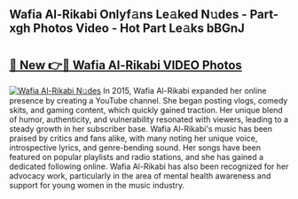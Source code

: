 ## Wafia Al-Rikabi Onlyf𝚊ns Le𝚊ked N𝚞des - Part-xgh Photos Video - Hot Part Le𝚊ks bBGnJ

# <h2><a href="http://ab67535.deff.icu/?id=Wafia+Al-Rikabi">🔗 New 👉🔴 Wafia Al-Rikabi VIDEO Photos</a></h2>

[![Wafia Al-Rikabi N𝚞des](https://i.imgur.com/rIISA9y.gif)](http://ab67535.deff.icu/?id=Wafia+Al-Rikabi)
In 2015, Wafia Al-Rikabi expanded her online presence by creating a YouTube channel. She began posting vlogs, comedy skits, and gaming content, which quickly gained traction. Her unique blend of humor, authenticity, and vulnerability resonated with viewers, leading to a steady growth in her subscriber base. Wafia Al-Rikabi's music has been praised by critics and fans alike, with many noting her unique voice, introspective lyrics, and genre-bending sound. Her songs have been featured on popular playlists and radio stations, and she has gained a dedicated following online. Wafia Al-Rikabi has also been recognized for her advocacy work, particularly in the area of mental health awareness and support for young women in the music industry.
